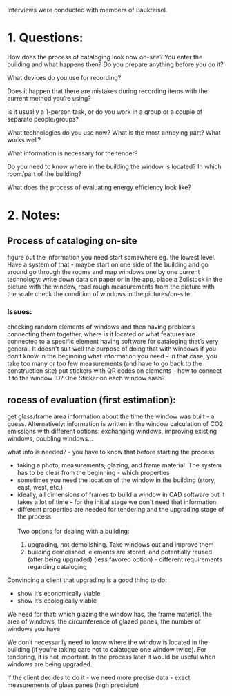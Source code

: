 Interviews were conducted with members of Baukreisel.

<h1>1. Questions:</h1>

How does the process of cataloging look now on-site? You enter the building and what happens then? Do you prepare anything before you do it?

What devices do you use for recording?

Does it happen that there are mistakes during recording items with the current method you’re using?

Is it usually a 1-person task, or do you work in a group or a couple of separate people/groups?

What technologies do you use now? What is the most annoying part? What works well?

What information is necessary for the tender?

Do you need to know where in the building the window is located? In which room/part of the building?

What does the process of evaluating energy efficiency look like?

<h1>2. Notes:</h1>

<h2>Process of cataloging on-site</h2>

figure out the information you need
start somewhere eg. the lowest level. Have a system of that - maybe start on one side of the building and go around
go through the rooms and map windows one by one
current technology: write down data on paper or in the app, place a Zollstock in the picture with the window, read rough measurements from the picture with the scale
check the condition of windows in the pictures/on-site

<h3>Issues:</h3>
checking random elements of windows and then having problems connecting them together, where is it located or what features are connected to a specific element
having software for cataloging that’s very general. It doesn't suit well the purpose of doing that with windows
if you don’t know in the beginning what information you need - in that case, you take too many or too few measurements (and have to go back to the construction site)
put stickers with QR codes on elements - how to connect it to the window ID? One Sticker on each window sash?

<h2>rocess of evaluation (first estimation):</h2>

get glass/frame area
information about the time the window was built - a guess. Alternatively: information is written in the window
calculation of CO2 emissions with different options: exchanging windows, improving existing windows, doubling windows…

what info is needed? - you have to know that before starting the process:

<ul>
<li>taking a photo, measurements, glazing, and frame material. The system has to be clear from the beginning - which properties</li>
<li>sometimes you need the location of the window in the building (story, east, west, etc.)</li>
<li>ideally, all dimensions of frames to build a window in CAD software but it takes a lot of time - for the initial stage we don't need that information</li>
<li>different properties are needed for tendering and the upgrading stage of the process</li>
<br>
Two options for dealing with a building:
<ol>
<li>upgrading, not demolishing. Take windows out and improve them</li>
<li>building demolished, elements are stored, and potentially reused (after being upgraded) (less favored option) - different requirements regarding cataloging</li>
</ol>
</ul>

Convincing a client that upgrading is a good thing to do:

<ul>
<li>show it’s economically viable</li>
<li>show it’s ecologically viable</li>
</ul>

We need for that: which glazing the window has, the frame material, the area of windows, the circumference of glazed panes, the number of windows you have

We don’t necessarily need to know where the window is located in the building (if you’re taking care not to calatogue one window twice). For tendering, it is not important. In the process later it would be useful when windows are being upgraded.

If the client decides to do it - we need more precise data - exact measurements of glass panes (high precision)

